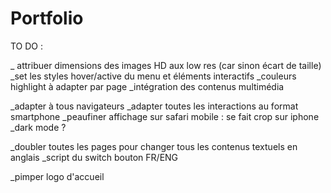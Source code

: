 # Portfolio

TO DO :

_ attribuer dimensions des images HD aux low res (car sinon écart de taille)
_set les styles hover/active du menu et éléments interactifs
_couleurs highlight à adapter par page
_intégration des contenus multimédia

_adapter à tous navigateurs
_adapter toutes les interactions au format smartphone
_peaufiner affichage sur safari mobile : se fait crop sur iphone
_dark mode ?

_doubler toutes les pages pour changer tous les contenus textuels en anglais
_script du switch bouton FR/ENG

_pimper logo d'accueil
